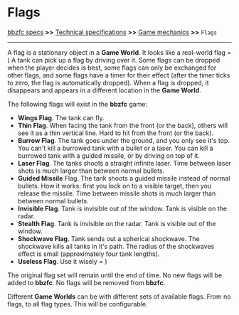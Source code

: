 # Flags

[bbzfc specs](../bbzfc_specs.md) **>>** [Technical specifications](technical_specifications.md) **>>** [Game mechanics](game_mechanics.md) **>>** `Flags`

---

A flag is a stationary object in a **Game World**. It looks like a real-world flag = ) A tank can pick up a flag by
driving over it. Some flags can be dropped when the player decides is best, some flags can only be exchanged for other
flags, and some flags have a timer for their effect (after the timer ticks to zero, the flag is automatically dropped).
When a flag is dropped, it disappears and appears in a different location in the **Game World**.

The following flags will exist in the **bbzfc** game:

- **Wings Flag**. The tank can fly.
- **Thin Flag**. When facing the tank from the front (or the back), others will see it as a thin vertical line. Hard to hit
from the front (or the back).
- **Burrow Flag**. The tank goes under the ground, and you only see it's top. You can't kill a burrowed tank with a bullet
or a laser. You can kill a burrowed tank with a guided missile, or by driving on top of it.
- **Laser Flag**. The tanks shoots a straight infinite laser. Time between laser shots is much larger than between normal
bullets.
- **Guided Missile** Flag. The tank shoots a guided missile instead of normal bullets. How it works: first you lock on to a
visible target, then you release the missile. Time between missile shots is much larger than between normal bullets.
- **Invisible Flag**. Tank is invisible out of the window. Tank is visible on the radar.
- **Stealth Flag**. Tank is invisible on the radar. Tank is visible out of the window.
- **Shockwave Flag**. Tank sends out a spherical shockwave. The shockwave kills all tanks in it's path. The radius of the
shockwaves effect is small (approximately four tank lengths).
- **Useless Flag**. Use it wisely = )

The original flag set will remain until the end of time. No new flags will be added to **bbzfc**. No flags will be
removed from **bbzfc**.

Different **Game Worlds** can be with different sets of available flags. From no flags, to all flag types. This will be
configurable.
